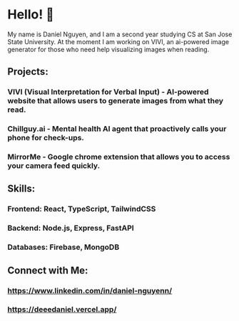 # Hello! 👋
My name is Daniel Nguyen, and I am a second year studying CS at San Jose State University. 
At the moment I am working on VIVI, an ai-powered image generator for those who need help visualizing images when reading. 
###
## Projects:
### VIVI (Visual Interpretation for Verbal Input) - AI-powered website that allows users to generate images from what they read.
### Chillguy.ai - Mental health AI agent that proactively calls your phone for check-ups.
### MirrorMe - Google chrome extension that allows you to access your camera feed quickly.
###
## Skills:
### Frontend: React, TypeScript, TailwindCSS
### Backend: Node.js, Express, FastAPI
### Databases: Firebase, MongoDB
###
## Connect with Me:
### https://www.linkedin.com/in/daniel-nguyenn/
### https://deeedaniel.vercel.app/
